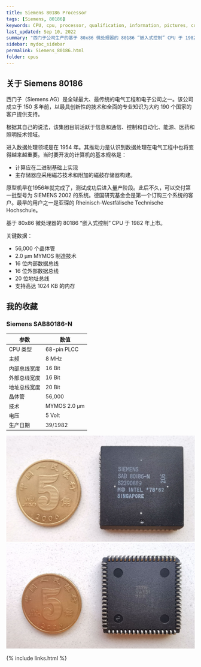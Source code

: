 ```yaml
---
title: Siemens 80186 Processor
tags: [Siemens, 80186]
keywords: CPU, cpu, processor, qualification, information, pictures, core, frequency, chip packaging, packaging, cpu info, x86, collection, amd, cyrix, harris, ibm, idt, iit, intel, motorola, nec, sgs, sgs-thomson, siemens, ST, signetics, mhs, ti, texas instruments, ulsi, umc, weitek, zilog, 808x, 8085, 8088, 8086, 80188, 80186, 80286, 286, 80386, 386, i386, Am386, 386sx, 386dx, 486, i486, 586, 486sx, 486dx, overdrive, 487, pentium, 586, 5x86, 386dlc, 386slc, 486dx2, mmx, ppro, pentium-pro, pro, athlon, duron, z80, dirk oppelt, dirk, oppelt, engineering, sample, samples
last_updated: Sep 10, 2022
summary: "西门子公司生产的基于 80x86 微处理器的 80186 “嵌入式控制” CPU 于 1982 年上市。"
sidebar: mydoc_sidebar
permalink: Siemens_80186.html
folder: cpus
---
```


## 关于 Siemens 80186

西门子（Siemens AG）是全球最大、最传统的电气工程和电子公司之一。该公司成立于 150 多年前，以最具创新性的技术和全面的专业知识为大约 190 个国家的客户提供支持。

根据其自己的说法，该集团目前活跃于信息和通信、控制和自动化、能源、医药和照明技术领域。

进入数据处理领域是在 1954 年。其推动力是认识到数据处理在电气工程中也将变得越来越重要。当时要开发的计算机的基本规格是：

- 计算应在二进制基础上实现
- 主存储器应采用磁芯技术和附加的磁鼓存储器构建。

原型机早在1956年就完成了，测试成功后进入量产阶段。此后不久，可以交付第一批型号为 SIEMENS 2002 的系统。德国研究基金会是第一个订购三个系统的客户。最早的用户之一是亚琛的 Rheinisch-Westfälische Technische Hochschule。

基于 80x86 微处理器的 80186 “嵌入式控制” CPU 于 1982 年上市。

关键数据：
 - 56,000 个晶体管
 - 2.0 µm MYMOS 制造技术
 - 16 位内部数据总线
 - 16 位外部数据总线
 - 20 位地址总线
 - 支持高达 1024 KB 的内存


## 我的收藏

### Siemens SAB80186-N

| 参数 | 数值 |
| ------ | ------ |
| CPU 类型 | 68-pin PLCC |
| 主频 | 8 MHz |
| 内部总线宽度 | 16 Bit |
| 外部总线宽度 | 16 Bit |
| 地址总线宽度 | 20 Bit |
| 晶体管 | 56,000 |
| 技术 | MYMOS 2.0 µm |
| 电压 | 5 Volt |
| 生产日期 | 39/1982 |

![Siemens SAB80186-N 正面](/images/cpus/Siemens/Siemens_SAB80186-N_1.jpg)
![Siemens SAB80186-N 反面](/images/cpus/Siemens/Siemens_SAB80186-N_2.jpg)

{% include links.html %}
